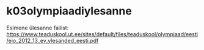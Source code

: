 # k03olympiaadiylesanne

Esimene ülesanne failist: 
https://www.teaduskool.ut.ee/sites/default/files/teaduskool/olympiaad/eesti/eio_2012_13_ev_ylesanded_eesti.pdf
